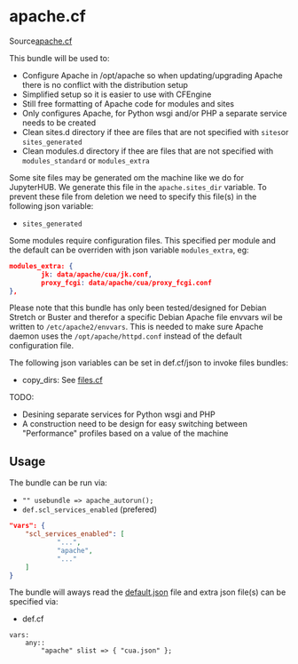 # apache.cf

Source[apache.cf](/services/apache.cf)

This bundle will be used to:
 * Configure Apache in /opt/apache so when updating/upgrading Apache there is no conflict with the distribution setup
 * Simplified setup so it is easier to use with CFEngine
 * Still free formatting of Apache code for modules and sites
 * Only configures Apache, for Python wsgi and/or PHP a separate service needs to be created
 * Clean sites.d directory if thee are files that are not specified with `sites`or `sites_generated`
 * Clean modules.d directory if thee are files that are not specified with `modules_standard` or `modules_extra`

Some site files may be generated om the machine like we do for JupyterHUB. We generate this file in the
`apache.sites_dir` variable. To prevent these file from deletion we need to specify this file(s) in the following
json variable:
 * `sites_generated`

Some modules require configuration files. This specified per module and the default can be overriden with json
variable `modules_extra`, eg:
```json
modules_extra: {
        jk: data/apache/cua/jk.conf,
        proxy_fcgi: data/apache/cua/proxy_fcgi.conf
},
```

Please note that this bundle has only been tested/designed for Debian Stretch or Buster and therefor a specific
Debian Apache file envvars wil be written to `/etc/apache2/envvars`. This is needed to make sure Apache daemon
uses the `/opt/apache/httpd.conf` instead of the default configuration file.

The following json variables can be set in def.cf/json to  invoke files bundles:
 * copy_dirs: See [files.cf](/masterfiles/lib/scl/files.cf)

TODO:
 - Desining separate services for Python wsgi and PHP
 - A construction need to be design for easy switching between "Performance" profiles based on a value of the machine

## Usage

The bundle can be run via:
 *  `"" usebundle => apache_autorun();`
 * `def.scl_services_enabled` (prefered)
```json
"vars": {
    "scl_services_enabled": [
            "...",
            "apache",
            "..."
    ]
}
```

The bundle will aways read the [default.json](/templates/apache/json/default.json) file
and extra json file(s) can be specified via:
 * def.cf
```
vars:
    any::
        "apache" slist => { "cua.json" };
```
